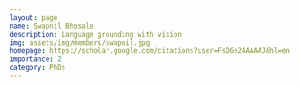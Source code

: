 ```yaml
---
layout: page
name: Swapnil Bhosale
description: Language grounding with vision
img: assets/img/members/swapnil.jpg
homepage: https://scholar.google.com/citations?user=FsO6e24AAAAJ&hl=en
importance: 2
category: PhDs
---
```

